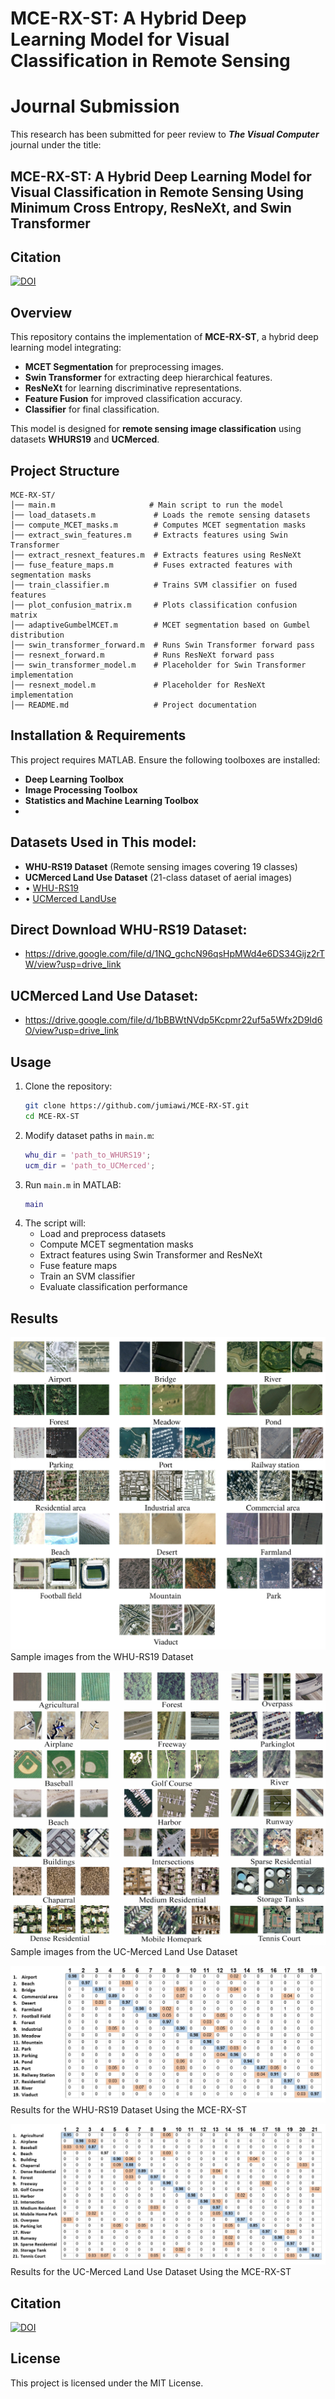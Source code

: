 # MCE-RX-ST: A Hybrid Deep Learning Model for Visual Classification in Remote Sensing

# Journal Submission
This research has been submitted for peer review to **_The Visual Computer_** journal under the title:
## **MCE-RX-ST: A Hybrid Deep Learning Model for Visual Classification in Remote Sensing Using Minimum Cross Entropy, ResNeXt, and Swin Transformer**

## Citation
[![DOI](https://zenodo.org/badge/933850708.svg)](https://doi.org/10.5281/zenodo.14884749)

## Overview
This repository contains the implementation of **MCE-RX-ST**, a hybrid deep learning model integrating:
- **MCET Segmentation** for preprocessing images.
- **Swin Transformer** for extracting deep hierarchical features.
- **ResNeXt** for learning discriminative representations.
- **Feature Fusion** for improved classification accuracy.
- **Classifier** for final classification.

This model is designed for **remote sensing image classification** using datasets **WHURS19** and **UCMerced**.

## Project Structure
```
MCE-RX-ST/
│── main.m                     # Main script to run the model
│── load_datasets.m             # Loads the remote sensing datasets
│── compute_MCET_masks.m        # Computes MCET segmentation masks
│── extract_swin_features.m     # Extracts features using Swin Transformer
│── extract_resnext_features.m  # Extracts features using ResNeXt
│── fuse_feature_maps.m         # Fuses extracted features with segmentation masks
│── train_classifier.m          # Trains SVM classifier on fused features
│── plot_confusion_matrix.m     # Plots classification confusion matrix
│── adaptiveGumbelMCET.m        # MCET segmentation based on Gumbel distribution
│── swin_transformer_forward.m  # Runs Swin Transformer forward pass
│── resnext_forward.m           # Runs ResNeXt forward pass
│── swin_transformer_model.m    # Placeholder for Swin Transformer implementation
│── resnext_model.m             # Placeholder for ResNeXt implementation
│── README.md                   # Project documentation
```

## Installation & Requirements
This project requires MATLAB. Ensure the following toolboxes are installed:
- **Deep Learning Toolbox**
- **Image Processing Toolbox**
- **Statistics and Machine Learning Toolbox**
- 
## Datasets Used in This model: 
- **WHU-RS19 Dataset** (Remote sensing images covering 19 classes)
- **UCMerced Land Use Dataset** (21-class dataset of aerial images)
- •	[WHU-RS19]( https://huggingface.co/datasets/jonathan-roberts1/WHU-RS19)
- •	[UCMerced LandUse]( http://weegee.vision.ucmerced.edu/datasets/landuse.html)
## Direct Download WHU-RS19 Dataset: 
- https://drive.google.com/file/d/1NQ_gchcN96qsHpMWd4e6DS34Gijz2rTW/view?usp=drive_link
## UCMerced Land Use Dataset: 
- https://drive.google.com/file/d/1bBBWtNVdp5Kcpmr22uf5a5Wfx2D9Id6O/view?usp=drive_link
  
## Usage
1. Clone the repository:
   ```bash
   git clone https://github.com/jumiawi/MCE-RX-ST.git
   cd MCE-RX-ST
   ```
2. Modify dataset paths in `main.m`:
   ```matlab
   whu_dir = 'path_to_WHURS19';
   ucm_dir = 'path_to_UCMerced';
   ```
3. Run `main.m` in MATLAB:
   ```matlab
   main
   ```
4. The script will:
   - Load and preprocess datasets
   - Compute MCET segmentation masks
   - Extract features using Swin Transformer and ResNeXt
   - Fuse feature maps
   - Train an SVM classifier
   - Evaluate classification performance

## Results
![Sample Image1](WHU-Samples.jpg)
Sample images from the WHU-RS19 Dataset 

![Sample Image2](UCMerced-Samples.jpg)
Sample images from the UC-Merced Land Use Dataset

![Sample Image3](WHU-Results.jpg)
Results for the WHU-RS19 Dataset Using the MCE-RX-ST 

![Sample Image4](UCMerced-Results.jpg)
Results for the UC-Merced Land Use Dataset Using the MCE-RX-ST 

## Citation
[![DOI](https://zenodo.org/badge/933850708.svg)](https://doi.org/10.5281/zenodo.14884749)

## License
This project is licensed under the MIT License.

